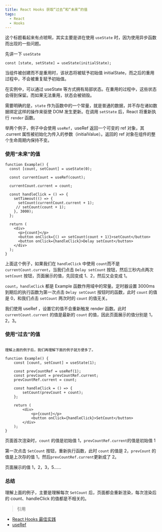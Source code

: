 ```yaml
---
title: React Hooks 获取“过去”和“未来”的值
tags:
  - React
  - Hooks
---
```


这个标题看起来有点唬啊，其实主要是讲在使用 `useState` 时，因为使用异步函数而出现的一些问题。

<!-- more -->

先讲一下 `useState`

```
const [state, setState] = useState(initialState);
```

当组件被创建而不是重用时，该状态将被赋予初始值 initialState，而之后的重用过程中，不会被重复赋予初始值。

在实例中，可以通过 useState 等方式拥有局部状态。在重用的过程中，这些状态会得到保留。而如果无法重用，状态会被销毁。

需要明确的是，`state` 作为函数中的一个常量，就是普通的数据，并不存在诸如数据绑定这样的操作来驱使 DOM 发生更新。在调用 `setState` 后，React 将重新执行 `render` 函数。

举两个例子，例子中会使用 `useRef`，useRef 返回一个可变的 ref 对象，其 .current 属性被初始化为传入的参数（initialValue）。返回的 ref 对象在组件的整个生命周期内保持不变。

### 使用“未来”的值

```
function Example() {
  const [count, setCount] = useState(0);

  const currentCount = useRef(count);

  currentCount.current = count;

  const handleClick = () => {
    setTimeout(() => {
      setCount(currentCount.current + 1);
     // setCount(count + 1);
    }, 3000);
  };

  return (
    <div>
      <p>{count}</p>
      <button onClick={() => setCount(count + 1)}>setCount</button>
      <button onClick={handleClick}>Delay setCount</button>
    </div>
  );
}
```

上面这个例子，如果我们在 `handleClick` 中使用 `count`而不是 `currentCount.current`，当我们点击
`Delay setCount` 按钮，然后三秒内点两次 `setCount` 按钮，页面展示的值，先回变成 1、2，然后又会变成 1。

`count`，`handleClick` 都是 Example 函数作用域中的常量。定时器设置 3000ms 到期后的执行函数为第一次点击 `Delay setCount` 按钮时的函数，此时 `count` 的值是 0，和我们点击 `setCount` 两次时的 `count` 的值无关。

我们使用 useRef ，设置它的值不会重新触发 render 函数。此时 `currentCount.current` 的值是最新的 `count` 的值，因此页面展示的值分别是 1，2，3。

### 使用“过去”的值

```

理解上面的例子后，我们再理解下面的例子就方便多了。

function Example() {
    const [count, setCount] = useState(1);

    const prevCountRef = useRef(1);
    const prevCount = prevCountRef.current;
    prevCountRef.current = count;

    const handleClick = () => {
        setCount(prevCount + count);
    };

    return (
        <div>
            <p>{count}</p>
            <button onClick={handleClick}>SetCount</button>
        </div>
    );
}
```

页面首次渲染时，`count` 的值是初始值 1，`prevCountRef.current`的值是初始值 1

第一次点击 `SetCount` 按钮，重新执行函数，此时 `count` 的值是 2，`prevCount` 的值是上次存的值 1，然后`prevCountRef.current`更新成了 2。

页面展示的值 1，2，3，5……

### 总结

理解上面的例子，主要是理解每次 `SetCount` 后，页面都会重新渲染，每次渲染后的 count、handleClick 的值都是不相关的。

> 引用

- [React Hooks 最佳实践](https://juejin.im/post/5ec7372cf265da76de5cd0c9)
- [useRef](https://zh-hans.reactjs.org/docs/hooks-reference.html#useref)
